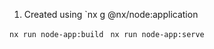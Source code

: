 1. Created using `nx g @nx/node:application <name>


`nx run node-app:build `
`nx run node-app:serve `
